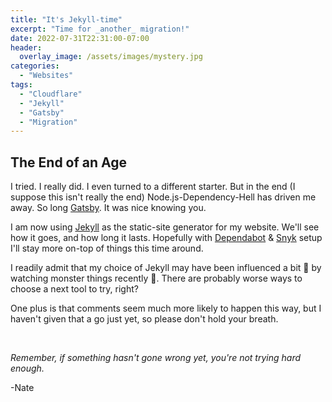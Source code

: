 ```yaml
---
title: "It's Jekyll-time"
excerpt: "Time for _another_ migration!"
date: 2022-07-31T22:31:00-07:00
header:
  overlay_image: /assets/images/mystery.jpg
categories:
  - "Websites"
tags:
  - "Cloudflare"
  - "Jekyll"
  - "Gatsby"
  - "Migration"
---
```


## The End of an Age

I tried. I really did. I even turned to a different starter. But in the end (I suppose this isn't really the end) Node.js-Dependency-Hell has driven me away. So long [Gatsby](https://www.gatsbyjs.com/). It was nice knowing you. 

I am now using [Jekyll](https://jekyllrb.com/) as the static-site generator for my website. We'll see how it goes, and how long it lasts. Hopefully with [Dependabot](https://docs.github.com/en/code-security/dependabot/dependabot-alerts/about-dependabot-alerts) & [Snyk](https://snyk.io/) setup I'll stay more on-top of things this time around.

I readily admit that my choice of Jekyll may have been influenced a bit 🤏 by watching monster things recently 👾. There are probably worse ways to choose a next tool to try, right? 

One plus is that comments seem much more likely to happen this way, but I haven't given that a go just yet, so please don't hold your breath.


<br />

_Remember, if something hasn't gone wrong yet, you're not trying hard enough._

-Nate
